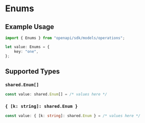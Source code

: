 # Enums

## Example Usage

```typescript
import { Enums } from "openapi/sdk/models/operations";

let value: Enums = {
    key: "one",
};
```

## Supported Types

### `shared.Enum[]`

```typescript
const value: shared.Enum[] = /* values here */
```

### `{ [k: string]: shared.Enum }`

```typescript
const value: { [k: string]: shared.Enum } = /* values here */
```


